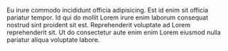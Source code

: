 

Eu irure commodo incididunt officia adipisicing. Est id enim sit officia pariatur tempor. Id qui do mollit Lorem irure enim laborum consequat nostrud sint proident sit est. Reprehenderit voluptate ad Lorem reprehenderit sit. Ut do consectetur aute enim enim Lorem eiusmod nulla pariatur aliqua voluptate labore.